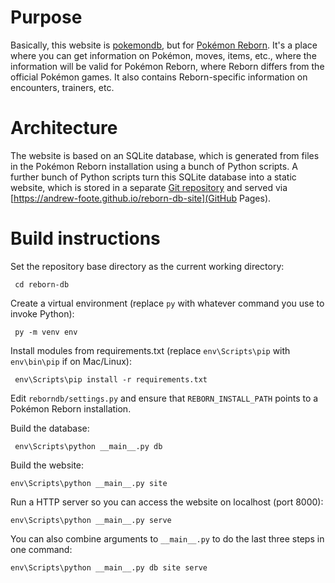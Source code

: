 # Purpose

Basically, this website is [pokemondb](https://pokemondb.net/), but for [Pokémon Reborn](https://www.rebornevo.com/pr/index.html/). It's a place where you can get information on Pokémon, moves, items, etc., where the information will be valid for Pokémon Reborn, where Reborn differs from the official Pokémon games. It also contains Reborn-specific information on encounters, trainers, etc.

# Architecture

The website is based on an SQLite database, which is generated from files in the Pokémon Reborn installation using a bunch of Python scripts. A further bunch of Python scripts turn this SQLite database into a static website, which is stored in a separate [Git repository](https://github.com/Andrew-Foote/reborn-db-site) and served via [https://andrew-foote.github.io/reborn-db-site](GitHub Pages).

# Build instructions

Set the repository base directory as the current working directory:

     cd reborn-db

Create a virtual environment (replace `py` with whatever command you use to invoke Python):

     py -m venv env

Install modules from requirements.txt (replace `env\Scripts\pip` with `env\bin\pip` if on Mac/Linux):

     env\Scripts\pip install -r requirements.txt
     
Edit `reborndb/settings.py` and ensure that `REBORN_INSTALL_PATH` points to a Pokémon Reborn installation.

Build the database:

     env\Scripts\python __main__.py db

Build the website:

    env\Scripts\python __main__.py site

Run a HTTP server so you can access the website on localhost (port 8000):

    env\Scripts\python __main__.py serve

You can also combine arguments to `__main__.py` to do the last three steps in one command:

    env\Scripts\python __main__.py db site serve